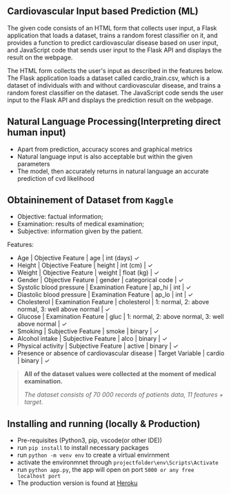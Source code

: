 ## Cardiovascular Input based Prediction (ML)
The given code consists of an HTML form that collects user input, a Flask application that loads a dataset, trains a random forest classifier on it, and provides a function to predict cardiovascular disease based on user input, and JavaScript code that sends user input to the Flask API and displays the result on the webpage.

The HTML form collects the user's input as described in the features below. The Flask application loads a dataset called cardio_train.csv, which is a dataset of individuals with and without cardiovascular disease, and trains a random forest classifier on the dataset. The JavaScript code sends the user input to the Flask API and displays the prediction result on the webpage.


## Natural Language Processing(Interpreting direct human input)
- Apart from prediction, accuracy scores and graphical metrics
- Natural language input is also acceptable but within the given parameters
- The model, then accurately returns in natural language an accurate prediction of cvd likelihood

## Obtaininement of Dataset from `Kaggle`

- Objective: factual information;
- Examination: results of medical examination;
- Subjective: information given by the patient.

Features:

- Age | Objective Feature | age | int (days) ✓
- Height | Objective Feature | height | int (cm) | ✓
- Weight | Objective Feature | weight | float (kg) | ✓
- Gender | Objective Feature | gender | categorical code | ✓
- Systolic blood pressure | Examination Feature | ap_hi | int | ✓
- Diastolic blood pressure | Examination Feature | ap_lo | int | ✓
- Cholesterol | Examination Feature | cholesterol | 1: normal, 2: above normal, 3: well above normal | ✓
- Glucose | Examination Feature | gluc | 1: normal, 2: above normal, 3: well above normal | ✓
- Smoking | Subjective Feature | smoke | binary | ✓
- Alcohol intake | Subjective Feature | alco | binary | ✓
- Physical activity | Subjective Feature | active | binary | ✓
- Presence or absence of cardiovascular disease | Target Variable | cardio | binary | ✓

> **All of the dataset values were collected at the moment of medical examination.**
> 
> _The dataset consists of 70 000 records of patients data, 11 features + target._

## Installing and running (locally & Production)
- Pre-requisites (Python3, pip, vscode(or other IDE))
- run `pip install` to install necessary packages
- run `python -m venv env` to create a virtual envirnment
- activate the environmnet through `projectfolder\env\Scripts\Activate`
- run `python app.py`, the app will open on port `5000 or any free localhost port`
- The production version is found at [Heroku](https://cvd-ml-haron.herokuapp.com)